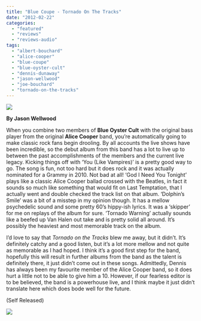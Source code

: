 ```yaml
---
title: "Blue Coupe - Tornado On The Tracks"
date: "2012-02-22"
categories: 
  - "featured"
  - "reviews"
  - "reviews-audio"
tags: 
  - "albert-bouchard"
  - "alice-cooper"
  - "blue-coupe"
  - "blue-oyster-cult"
  - "dennis-dunaway"
  - "jason-wellwood"
  - "joe-bouchard"
  - "tornado-on-the-tracks"
---
```


[![](http://www.hellbound.ca/wp-content/uploads/2012/02/blue-coupe-tornado-on-the-tracks-590x524.jpg)](http://www.hellbound.ca/2012/02/blue-coupe-tornado-on-the-tracks/blue-coupe-tornado-on-the-tracks/)

**By Jason Wellwood**

When you combine two members of **Blue Oyster Cult** with the original bass player from the original **Alice Cooper** band, you’re automatically going to make classic rock fans begin drooling. By all accounts the live shows have been incredible, so the debut album from this band has a lot to live up to between the past accomplishments of the members and the current live legacy. Kicking things off with ‘You (Like Vampires)’ is a pretty good way to go. The song is fun, not too hard but it does rock and it was actually nominated for a Grammy in 2010. Not bad at all! ‘God I Need You Tonight’ plays like a classic Alice Cooper ballad crossed with the Beatles, in fact it sounds so much like something that would fit on Last Temptation, that I actually went and double checked the track list on that album. ‘Dolphin’s Smile’ was a bit of a misstep in my opinion though. It has a mellow psychedelic sound and some pretty 60’s hippy-ish lyrics. It was a ‘skipper’ for me on replays of the album for sure. ‘Tornado Warning’ actually sounds like a beefed up Van Halen out take and is pretty solid all around. It’s possibly the heaviest and most memorable track on the album.

I’d love to say that _Tornado on the Tracks_ blew me away, but it didn’t. It’s definitely catchy and a good listen, but it’s a lot more mellow and not quite as memorable as I had hoped. I think it’s a good first step for the band, hopefully this will result in further albums from the band as the talent is definitely there, it just didn’t come out in these songs. Admittedly, Dennis has always been my favourite member of the Alice Cooper band, so it does hurt a little not to be able to give him a 10. However, if our fearless editor is to be believed, the band is a powerhouse live, and I think maybe it just didn’t translate here which does bode well for the future.

(Self Released)

[![](http://www.hellbound.ca/wp-content/uploads/2009/08/review5.png)](http://www.hellbound.ca/2009/08/execration-syndicate-of-lethargy/review5-5/)
